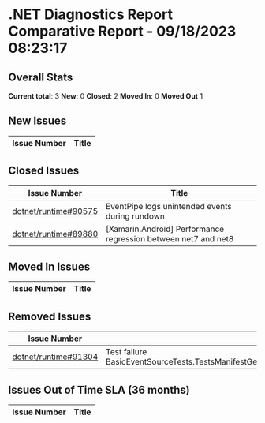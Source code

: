 # .NET Diagnostics Report Comparative Report - 09/18/2023 08:23:17

## Overall Stats

**Current total**: 3
**New**: 0
**Closed**: 2
**Moved In**: 0
**Moved Out** 1

## New Issues

| **Issue Number** | **Title** |
| :--------------: | --------- |

## Closed Issues

| **Issue Number** | **Title** |
| :--------------: | --------- |
| [dotnet/runtime#90575](https://github.com/dotnet/runtime/issues/90575) | EventPipe logs unintended events during rundown |
| [dotnet/runtime#89880](https://github.com/dotnet/runtime/issues/89880) | [Xamarin.Android] Performance regression between net7 and net8 |

## Moved In Issues

| **Issue Number** | **Title** |
| :--------------: | --------- |

## Removed Issues

| **Issue Number** | **Title** |
| :--------------: | --------- |
| [dotnet/runtime#91304](https://github.com/dotnet/runtime/issues/91304) | Test failure BasicEventSourceTests.TestsManifestGeneration.Test_EventSource_EtwManifestGenerationRollover |

## Issues Out of Time SLA (36 months)

| **Issue Number** | **Title** |
| :--------------: | --------- |

